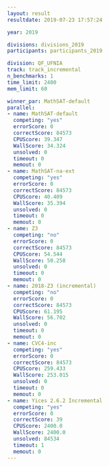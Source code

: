 ```yaml
---
layout: result
resultdate: 2019-07-23 17:57:24

year: 2019

divisions: divisions_2019
participants: participants_2019

division: QF_UFNIA
track: track_incremental
n_benchmarks: 1
time_limit: 2400
mem_limit: 60

winner_par: MathSAT-default
parallel:
- name: MathSAT-default
  competing: "yes"
  errorScore: 0
  correctScore: 84573
  CPUScore: 39.347
  WallScore: 34.324
  unsolved: 0
  timeout: 0
  memout: 0
- name: MathSAT-na-ext
  competing: "yes"
  errorScore: 0
  correctScore: 84573
  CPUScore: 40.409
  WallScore: 35.394
  unsolved: 0
  timeout: 0
  memout: 0
- name: Z3
  competing: "no"
  errorScore: 0
  correctScore: 84573
  CPUScore: 54.544
  WallScore: 50.258
  unsolved: 0
  timeout: 0
  memout: 0
- name: 2018-Z3 (incremental)
  competing: "no"
  errorScore: 0
  correctScore: 84573
  CPUScore: 61.195
  WallScore: 56.702
  unsolved: 0
  timeout: 0
  memout: 0
- name: CVC4-inc
  competing: "yes"
  errorScore: 0
  correctScore: 84573
  CPUScore: 259.433
  WallScore: 253.015
  unsolved: 0
  timeout: 0
  memout: 0
- name: Yices 2.6.2 Incremental
  competing: "yes"
  errorScore: 0
  correctScore: 39
  CPUScore: 2400.0
  WallScore: 2400.0
  unsolved: 84534
  timeout: 1
  memout: 0
---
```

